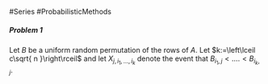 #Series #ProbabilisticMethods 


##### Problem 1
Let $B$ be a uniform random permutation of the rows of $A$. Let $k:=\left\lceil c\sqrt{ n }\right\rceil$ and let $X_{j,i_{1},\dots,i_{k}}$ denote the event that $B_{i_{1},j}<\dots.<B_{i_{k},j}$. 
